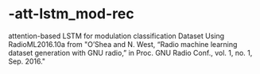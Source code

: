 # -att-lstm_mod-rec
attention-based LSTM for modulation classification
Dataset Using RadioML2016.10a from "O’Shea and N. West, “Radio machine learning dataset generation with GNU radio,” in Proc. GNU Radio Conf., vol. 1, no. 1, Sep. 2016."

